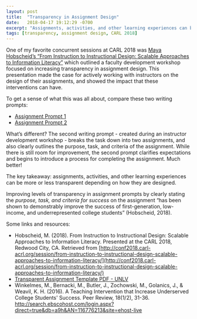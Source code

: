 ```yaml
---
layout: post
title:  "Transparency in Assignment Design"
date:   2018-04-17 19:12:29 -0700
excerpt: "Assignments, activities, and other learning experiences can be more or less transparent depending on how they are designed."
tags: [transparency, assignment design, CARL 2018]
---
```

One of my favorite concurrent sessions at CARL 2018 was [Maya Hobscheid’s “From Instruction to Instructional Design: Scalable Approaches to Information Literacy”](http://conf2018.carl-acrl.org/session/from-instruction-to-instructional-design-scalable-approaches-to-information-literacy/) which outlined a faculty development workshop focused on increasing transparency in assignment design. This presentation made the case for actively working with instructors on the design of their assignments, and showed the impact that these interventions can have.

To get a sense of what this was all about, compare these two writing prompts:

* [Assignment Prompt 1](/dmcwo/assets/pdfs/less-transparent.pdf)
* [Assignment Prompt 2](/dmcwo/assets/pdfs/more-transparent.pdf)

What’s different? The second writing prompt - created during an instructor development workshop - breaks the task down into two assignments, and also clearly outlines the purpose, task, and criteria of the assignment. While there is still room for improvement, the second prompt clarifies expectations and begins to introduce a process for completing the assignment. Much better!

<div class="box">
<p>The key takeaway: assignments, activities, and other learning experiences can be more or less transparent depending on how they are designed.</p>
</div>

Improving levels of transparency in assignment prompts by clearly stating the *purpose, task, and criteria for success* on the assignment  “has been shown to demonstrably improve the success of first-generation, low-income, and underrepresented college students” (Hobscheid, 2018).


Some links and resources:

* Hobscheid, M. (2018). From Instruction to Instructional Design: Scalable Approaches to Information Literacy. Presented at the CARL 2018, Redwood City, CA. Retrieved from [http://conf2018.carl-acrl.org/session/from-instruction-to-instructional-design-scalable-approaches-to-information-literacy/](http://conf2018.carl-acrl.org/session/from-instruction-to-instructional-design-scalable-approaches-to-information-literacy/)
* [Transparent Assignment Template PDF - UNLV](/assets/pdfs/transparent-assignment-template.pdf)
* Winkelmes, M., Bernacki, M., Butler, J., Zochowski, M., Golanics, J., & Weavil, K. H. (2016). A Teaching Intervention that Increase Underserved College Students' Success. Peer Review, 18(1/2), 31-36.  http://search.ebscohost.com/login.aspx?direct=true&db=a9h&AN=116776213&site=ehost-live